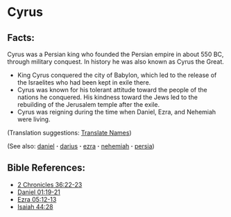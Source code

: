 # Cyrus #

## Facts: ##

Cyrus was a Persian king who founded the Persian empire in about 550 BC, through military conquest. In history he was also known as Cyrus the Great.

* King Cyrus conquered the city of Babylon, which led to the release of the Israelites who had been kept in exile there.
* Cyrus was known for his tolerant attitude toward the people of the nations he conquered. His kindness toward the Jews led to the rebuilding of the Jerusalem temple after the exile.
* Cyrus was reigning during the time when Daniel, Ezra, and Nehemiah were living.

(Translation suggestions: [Translate Names](https://git.door43.org/Door43/en-ta-translate-vol1/src/master/content/translate_names.md))

(See also: [daniel](../other/daniel.md) **·** [darius](../other/darius.md) **·** [ezra](../other/ezra.md) **·** [nehemiah](../other/nehemiah.md) **·** [persia](../other/persia.md))

## Bible References: ##

* [2 Chronicles 36:22-23](https://door43.org/en/bible/notes/2ch/36/22)
* [Daniel 01:19-21](https://door43.org/en/bible/notes/dan/01/19)
* [Ezra 05:12-13](https://door43.org/en/bible/notes/ezr/05/12)
* [Isaiah 44:28](https://door43.org/en/bible/notes/isa/44/28)

